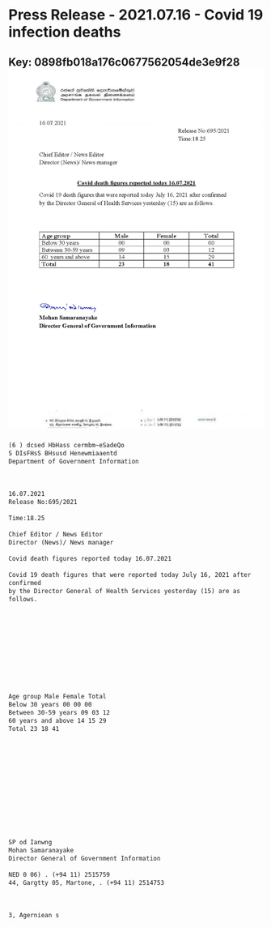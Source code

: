# Press Release - 2021.07.16 - Covid 19 infection deaths 
Key: 0898fb018a176c0677562054de3e9f28 
![img](img/0898fb018a176c0677562054de3e9f28.jpg)
---
```
(6 ) dcsed HbHass cermbm~eSadeQo
S DIsFHsS BHsusd Henewmiaaentd
Department of Government Information

 

16.07.2021
Release No:695/2021

Time:18.25

Chief Editor / News Editor
Director (News)/ News manager

Covid death figures reported today 16.07.2021

Covid 19 death figures that were reported today July 16, 2021 after confirmed
by the Director General of Health Services yesterday (15) are as follows.

 

 

 

 

 

Age group Male Female Total
Below 30 years 00 00 00
Between 30-59 years 09 03 12
60 years and above 14 15 29
Total 23 18 41

 

 

 

 

 

 

SP od Ianwng
Mohan Samaranayake
Director General of Government Information

NED 0 06) . (+94 11) 2515759
44, Gargtty 05, Martone, . (+94 11) 2514753

   

3, Agerniean s

```

